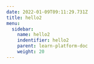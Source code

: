 ```yaml
---
date: 2022-01-09T09:11:29.731Z
title: hello2
menu:
  sidebar:
    name: hello2
    indentifier: hello2
    parent: learn-platform-doc
    weight: 20
---
```

